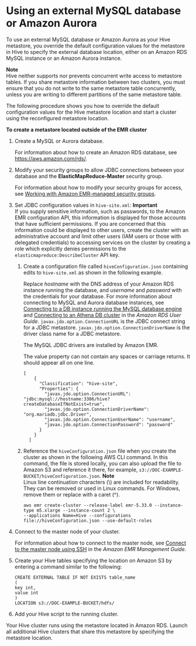 # Using an external MySQL database or Amazon Aurora<a name="emr-hive-metastore-external"></a>

To use an external MySQL database or Amazon Aurora as your Hive metastore, you override the default configuration values for the metastore in Hive to specify the external database location, either on an Amazon RDS MySQL instance or an Amazon Aurora instance\.

**Note**  
Hive neither supports nor prevents concurrent write access to metastore tables\. If you share metastore information between two clusters, you must ensure that you do not write to the same metastore table concurrently, unless you are writing to different partitions of the same metastore table\.

The following procedure shows you how to override the default configuration values for the Hive metastore location and start a cluster using the reconfigured metastore location\.

**To create a metastore located outside of the EMR cluster**

1. Create a MySQL or Aurora database\. 

   For information about how to create an Amazon RDS database, see [https://aws\.amazon\.com/rds/](https://aws.amazon.com/rds/)\.

1. Modify your security groups to allow JDBC connections between your database and the **ElasticMapReduce\-Master** security group\.

   For information about how to modify your security groups for access, see [Working with Amazon EMR\-managed security groups](https://docs.aws.amazon.com/emr/latest/ManagementGuide/emr-man-sec-groups.html)\.

1. Set JDBC configuration values in `hive-site.xml`:
**Important**  
If you supply sensitive information, such as passwords, to the Amazon EMR configuration API, this information is displayed for those accounts that have sufficient permissions\. If you are concerned that this information could be displayed to other users, create the cluster with an administrative account and limit other users \(IAM users or those with delegated credentials\) to accessing services on the cluster by creating a role which explicitly denies permissions to the `elasticmapreduce:DescribeCluster` API key\.

   1. Create a configuration file called `hiveConfiguration.json` containing edits to `hive-site.xml` as shown in the following example\.

       Replace *hostname* with the DNS address of your Amazon RDS instance running the database, and *username* and *password* with the credentials for your database\. For more information about connecting to MySQL and Aurora database instances, see [Connecting to a DB instance running the MySQL database engine](https://docs.aws.amazon.com/AmazonRDS/latest/UserGuide/USER_ConnectToInstance.html) and [Connecting to an Athena DB cluster](https://docs.aws.amazon.com/AmazonRDS/latest/UserGuide/Aurora.Connect.html) in the *Amazon RDS User Guide*\. `javax.jdo.option.ConnectionURL` is the JDBC connect string for a JDBC metastore\. `javax.jdo.option.ConnectionDriverName` is the driver class name for a JDBC metastore\.

      The MySQL JDBC drivers are installed by Amazon EMR\. 

      The value property can not contain any spaces or carriage returns\. It should appear all on one line\.

      ```
      [
          {
            "Classification": "hive-site",
            "Properties": {
              "javax.jdo.option.ConnectionURL": "jdbc:mysql://hostname:3306/hive?createDatabaseIfNotExist=true",
              "javax.jdo.option.ConnectionDriverName": "org.mariadb.jdbc.Driver",
              "javax.jdo.option.ConnectionUserName": "username",
              "javax.jdo.option.ConnectionPassword": "password"
            }
          }
        ]
      ```

   1. Reference the `hiveConfiguration.json` file when you create the cluster as shown in the following AWS CLI command\. In this command, the file is stored locally, you can also upload the file to Amazon S3 and reference it there, for example, `s3://DOC-EXAMPLE-BUCKET/hiveConfiguration.json`\.
**Note**  
Linux line continuation characters \(\\\) are included for readability\. They can be removed or used in Linux commands\. For Windows, remove them or replace with a caret \(^\)\.

      ```
      aws emr create-cluster --release-label emr-5.33.0 --instance-type m5.xlarge --instance-count 2 \
      --applications Name=Hive --configurations file://hiveConfiguration.json --use-default-roles
      ```

1. Connect to the master node of your cluster\. 

   For information about how to connect to the master node, see [Connect to the master node using SSH](https://docs.aws.amazon.com/emr/latest/ManagementGuide/emr-connect-master-node-ssh.html) in the *Amazon EMR Management Guide*\.

1. Create your Hive tables specifying the location on Amazon S3 by entering a command similar to the following:

   ```
   CREATE EXTERNAL TABLE IF NOT EXISTS table_name
   (
   key int,
   value int
   )
   LOCATION s3://DOC-EXAMPLE-BUCKET/hdfs/
   ```

1. Add your Hive script to the running cluster\.

Your Hive cluster runs using the metastore located in Amazon RDS\. Launch all additional Hive clusters that share this metastore by specifying the metastore location\. 